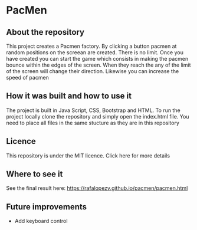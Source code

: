 # PacMen

## About the repository

This project creates a Pacmen factory. By clicking a button pacmen at random positions on the screean are created. There is no limit. Once you have created you can start the game which consists in making the pacmen bounce within the edges of the screen. When they reach the any of the limit of the screen will change their direction. Likewise you can increase the speed of pacmen

## How it was built and how to use it

The project is built in Java Script, CSS, Bootstrap and HTML. To run the project locally clone the repository and simply open the index.html file. You need to place all files in the same stucture as they are in this repository 

## Licence

This repository is under the MIT licence. Click here for more details


## Where to see it

See the final result here: https://rafalopezv.github.io/pacmen/pacmen.html


## Future improvements

- Add keyboard control
